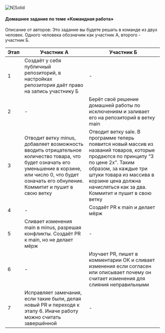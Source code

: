![N|Solid](https://kuplio.ru/assets/images/ru/eshops/cda55be89a67eec4775a75c9c1895aa2.webp)
#### Домашнее задание по теме «Командная работа»

Описание от авторов: 
Это задание вы будете решать в команде из двух человек. Одного человека обозначим как участник A, второго - участник Б. 

|Этап | Участник А| Участник Б|
|------|------|------|
|1| Создаёт у себя публичный репозиторий, в настройках репозитория даёт право на запись участнику Б |  - |
|2| - |Берёт своё решение домашней работы по исключениям и заливает его на репозиторий в ветку main  |
|3| Отводит ветку minus, добавляет возможность вводить отрицательное количество товара, что будет означать его уменьшение в корзине, или число 0, что будет означать его обнуление. Коммитит и пушит в свою ветку| Отводит ветку sale. В программе теперь появится новый массив из названий товаров, которые продаются по принципу “3 по цене 2х”. Таким образом, за каждые три штуки товара из массива в корзине цена должна начисляться как за два. Коммитит и пушит в свою ветку|
|4| - |Создаёт PR к main и делает мёрж |
|5| Сливает изменения main в minus, разрешая конфликты. Создаёт PR к main, но не делает мёрж| - | [plugins/medium/README.md][PlMe] |
|6|- |Изучает PR, пишет в комментарии ОК и сливает изменения если согласен или описывает почему он считает изменения для слияния неправильными|
|7| Исправляет замечания, если такие были, делая новый PR и переходя к этапу 6. Иначе работу можно считать завершённой|-|

